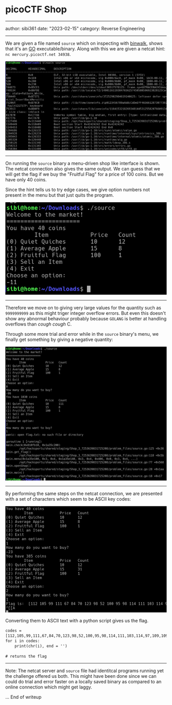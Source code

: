# picoCTF Shop

---

author: sibi361
date: "2023-02-15"
category: Reverse Engineering

---

We are given a file named `source` which on inspecting with [binwalk](https://github.com/ReFirmLabs/binwalk/), shows that it's an [GO](<https://en.wikipedia.org/wiki/Go!_(programming_language)>) executable/binary. Along with this we are given a netcat hint: `nc mercury.picoctf.net 34938`.

![its_go_binary.png](images/its_go_binary.png)

---

On running the `source` binary a menu-driven shop like interface is shown. The netcat connection also gives the same output. We can guess that we will get the flag if we buy the "Fruitful Flag" for a price of 100 coins. But we have only 40 coins.

Since the hint tells us to try edge cases, we give option numbers not present in the menu but that just quits the program.

![no_menu_pwn.png](images/no_menu_pwn.png)

---

Therefore we move on to giving very large values for the quantity such as `9999999999` as this might triger integer overflow errors. But even this doesn't show any abnormal behaviour probably because `GOLANG` is better at handling overflows than _cough cough_ C.

Through some more trial and error while in the `source` binary's menu, we finally get something by giving a negative quantity:

![quantity_pwned.png](images/quantity_pwned.png)

---

By performing the same steps on the netcat connection, we are presented with a set of characters which seem to be ASCII key codes:

![flag_ascii.png](images/flag_ascii.png)

Converting them to ASCII text with a python script gives us the flag.

```
codes = [112,105,99,111,67,84,70,123,98,52,100,95,98,114,111,103,114,97,109,109,101,114,95,98,97,54,98,56,99,100,102,125]
for i in codes:
	print(chr(i), end = '')

# returns the flag
```

---

Note: The netcat server and `source` file had identitcal programs running yet the challenge offered us both. This might have been done since we can could do trial and error faster on a locally saved binary as compared to an online connection which might get laggy.

...
End of writeup
